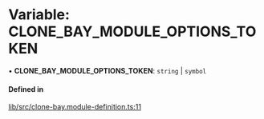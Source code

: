 # Variable: CLONE\_BAY\_MODULE\_OPTIONS\_TOKEN

• **CLONE\_BAY\_MODULE\_OPTIONS\_TOKEN**: `string` \| `symbol`

#### Defined in

[lib/src/clone-bay.module-definition.ts:11](https://github.com/joonashak/nestjs-clone-bay/blob/a434a6f/lib/src/clone-bay.module-definition.ts#L11)
